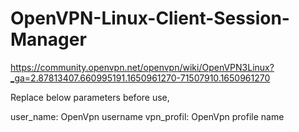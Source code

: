 # OpenVPN-Linux-Client-Session-Manager
https://community.openvpn.net/openvpn/wiki/OpenVPN3Linux?_ga=2.87813407.660995191.1650961270-71507910.1650961270


Replace below parameters before use,

user_name: OpenVpn username
vpn_profil: OpenVpn profile name
